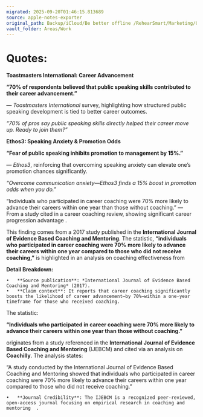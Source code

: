 ```yaml
---
migrated: 2025-09-20T01:46:15.813689
source: apple-notes-exporter
original_path: Backup/iCloud/Be better offline /RehearSmart/Marketing/Quotes-.md
vault_folder: Areas/Work
---
```

# Quotes:

**Toastmasters International: Career Advancement**

**“70% of respondents believed that public speaking skills contributed to their career advancement.”**

— *Toastmasters International* survey, highlighting how structured public speaking development is tied to better career outcomes. 

*“70% of pros say public speaking skills directly helped their career move up. Ready to join them?”*

**Ethos3: Speaking Anxiety & Promotion Odds**

**“Fear of public speaking inhibits promotion to management by 15%.”**

— *Ethos3*, reinforcing that overcoming speaking anxiety can elevate one’s promotion chances significantly. 

*“Overcome communication anxiety—Ethos3 finds a 15% boost in promotion odds when you do.”*

“Individuals who participated in career coaching were 70% more likely to advance their careers within one year than those without coaching.”
— From a study cited in a career coaching review, showing significant career progression advantage .

This finding comes from a 2017 study published in the **International Journal of Evidence Based Coaching and Mentoring**. The statistic, **“individuals who participated in career coaching were 70% more likely to advance their careers within one year compared to those who did not receive coaching,”** is highlighted in an analysis on coaching effectiveness from 

**Detail Breakdown:**

	•	**Source publication**: *International Journal of Evidence Based Coaching and Mentoring* (2017).
	•	**Claim context**: It reports that career coaching significantly boosts the likelihood of career advancement—by 70%—within a one-year timeframe for those who received coaching.

The statistic:

**“Individuals who participated in career coaching were 70% more likely to advance their careers within one year than those without coaching.”**

originates from a study referenced in the **International Journal of Evidence Based Coaching and Mentoring** (IJEBCM) and cited via an analysis on **Coachilly**. The analysis states:

“A study conducted by the International Journal of Evidence Based Coaching and Mentoring showed that individuals who participated in career coaching were 70% more likely to advance their careers within one year compared to those who did not receive coaching.”  

	•	**Journal Credibility**: The IJEBCM is a recognized peer-reviewed, open-access journal focusing on empirical research in coaching and mentoring  .
